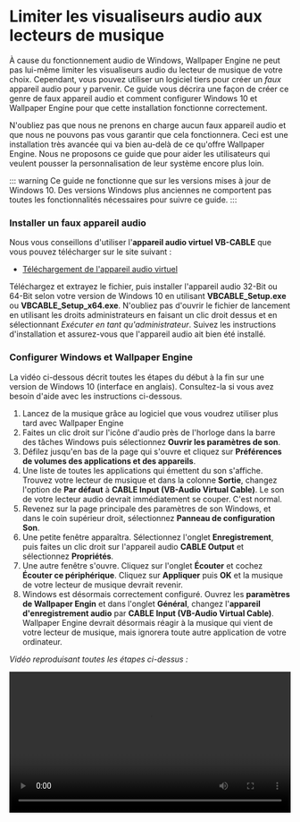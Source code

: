 # Limiter les visualiseurs audio aux lecteurs de musique

À cause du fonctionnement audio de Windows, Wallpaper Engine ne peut pas lui-même limiter les visualiseurs audio du lecteur de musique de votre choix. Cependant, vous pouvez utiliser un logiciel tiers pour créer un *faux* appareil audio pour y parvenir. Ce guide vous décrira une façon de créer ce genre de faux appareil audio et comment configurer Windows 10 et Wallpaper Engine pour que cette installation fonctionne correctement.

N'oubliez pas que nous ne prenons en charge aucun faux appareil audio et que nous ne pouvons pas vous garantir que cela fonctionnera. Ceci est une installation très avancée qui va bien au-delà de ce qu'offre Wallpaper Engine. Nous ne proposons ce guide que pour aider les utilisateurs qui veulent pousser la personnalisation de leur système encore plus loin.

::: warning
Ce guide ne fonctionne que sur les versions mises à jour de Windows 10. Des versions Windows plus anciennes ne comportent pas toutes les fonctionnalités nécessaires pour suivre ce guide. 
:::

### Installer un faux appareil audio

Nous vous conseillons d'utiliser l'**appareil audio virtuel VB-CABLE** que vous pouvez télécharger sur le site suivant :

* [Téléchargement de l'appareil audio virtuel](https://www.vb-audio.com/Cable/)

Téléchargez et extrayez le fichier, puis installer l'appareil audio 32-Bit ou 64-Bit selon votre version de Windows 10 en utilisant **VBCABLE_Setup.exe** ou **VBCABLE_Setup_x64.exe**. N'oubliez pas d'ouvrir le fichier de lancement en utilisant les droits administrateurs en faisant un clic droit dessus et en sélectionnant *Exécuter en tant qu'administrateur*. Suivez les instructions d'installation et assurez-vous que l'appareil audio ait bien été installé.

### Configurer Windows et Wallpaper Engine

La vidéo ci-dessous décrit toutes les étapes du début à la fin sur une version de Windows 10 (interface en anglais). Consultez-la si vous avez besoin d'aide avec les instructions ci-dessous.

1. Lancez de la musique grâce au logiciel que vous voudrez utiliser plus tard avec Wallpaper Engine
2. Faites un clic droit sur l'icône d'audio près de l'horloge dans la barre des tâches Windows puis sélectionnez **Ouvrir les paramètres de son**.
3. Défilez jusqu'en bas de la page qui s'ouvre et cliquez sur **Préférences de volumes des applications et des appareils**.
4. Une liste de toutes les applications qui émettent du son s'affiche. Trouvez votre lecteur de musique et dans la colonne **Sortie**, changez l'option de **Par défaut** à **CABLE Input (VB-Audio Virtual Cable)**. Le son de votre lecteur audio devrait immédiatement se couper. C'est normal.
5. Revenez sur la page principale des paramètres de son Windows, et dans le coin supérieur droit, sélectionnez **Panneau de configuration Son**.
6. Une petite fenêtre apparaîtra. Sélectionnez l'onglet **Enregistrement**, puis faites un clic droit sur l'appareil audio **CABLE Output** et sélectionnez **Propriétés**.
7. Une autre fenêtre s'ouvre. Cliquez sur l'onglet **Écouter** et cochez **Écouter ce périphérique**. Cliquez sur **Appliquer** puis **OK** et la musique de votre lecteur de musique devrait revenir.
8. Windows est désormais correctement configuré. Ouvrez les **paramètres de Wallpaper Engin** et dans l'onglet **Général**, changez l'**appareil d'enregistrement audio** par **CABLE Input (VB-Audio Virtual Cable)**. Wallpaper Engine devrait désormais réagir à la musique qui vient de votre lecteur de musique, mais ignorera toute autre application de votre ordinateur.

*Vidéo reproduisant toutes les étapes ci-dessus :*

<video width="100%" controls>
  <source src="/videos/audioinputdevice.mp4" type="video/mp4">
  Votre explorateur ne prend pas en charge le filtre vidéo.
</video>
